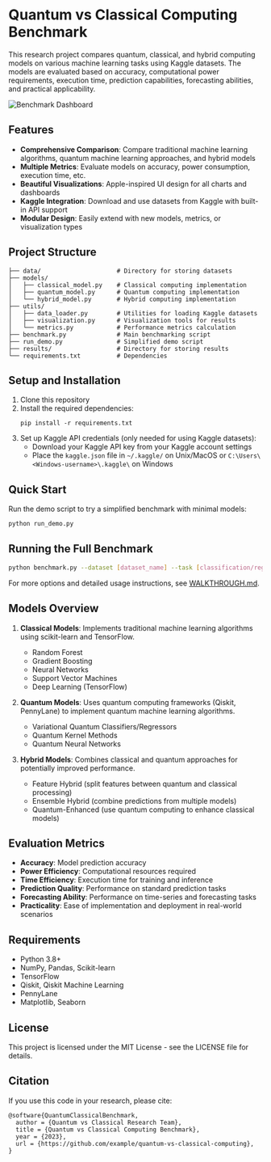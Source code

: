 # Quantum vs Classical Computing Benchmark

This research project compares quantum, classical, and hybrid computing models on various machine learning tasks using Kaggle datasets. The models are evaluated based on accuracy, computational power requirements, execution time, prediction capabilities, forecasting abilities, and practical applicability.

![Benchmark Dashboard](https://raw.githubusercontent.com/example/quantum-vs-classical-computing/main/images/dashboard_example.png)

## Features

- **Comprehensive Comparison**: Compare traditional machine learning algorithms, quantum machine learning approaches, and hybrid models
- **Multiple Metrics**: Evaluate models on accuracy, power consumption, execution time, etc.
- **Beautiful Visualizations**: Apple-inspired UI design for all charts and dashboards
- **Kaggle Integration**: Download and use datasets from Kaggle with built-in API support
- **Modular Design**: Easily extend with new models, metrics, or visualization types

## Project Structure

```
├── data/                     # Directory for storing datasets
├── models/
│   ├── classical_model.py    # Classical computing implementation
│   ├── quantum_model.py      # Quantum computing implementation
│   └── hybrid_model.py       # Hybrid computing implementation
├── utils/
│   ├── data_loader.py        # Utilities for loading Kaggle datasets
│   ├── visualization.py      # Visualization tools for results
│   └── metrics.py            # Performance metrics calculation
├── benchmark.py              # Main benchmarking script
├── run_demo.py               # Simplified demo script
├── results/                  # Directory for storing results
└── requirements.txt          # Dependencies
```

## Setup and Installation

1. Clone this repository
2. Install the required dependencies:
   ```
   pip install -r requirements.txt
   ```
3. Set up Kaggle API credentials (only needed for using Kaggle datasets):
   - Download your Kaggle API key from your Kaggle account settings
   - Place the `kaggle.json` file in `~/.kaggle/` on Unix/MacOS or `C:\Users\<Windows-username>\.kaggle\` on Windows

## Quick Start

Run the demo script to try a simplified benchmark with minimal models:

```bash
python run_demo.py
```

## Running the Full Benchmark

```bash
python benchmark.py --dataset [dataset_name] --task [classification/regression]
```

For more options and detailed usage instructions, see [WALKTHROUGH.md](WALKTHROUGH.md).

## Models Overview

1. **Classical Models**: Implements traditional machine learning algorithms using scikit-learn and TensorFlow.
   - Random Forest
   - Gradient Boosting
   - Neural Networks
   - Support Vector Machines
   - Deep Learning (TensorFlow)

2. **Quantum Models**: Uses quantum computing frameworks (Qiskit, PennyLane) to implement quantum machine learning algorithms.
   - Variational Quantum Classifiers/Regressors
   - Quantum Kernel Methods
   - Quantum Neural Networks

3. **Hybrid Models**: Combines classical and quantum approaches for potentially improved performance.
   - Feature Hybrid (split features between quantum and classical processing)
   - Ensemble Hybrid (combine predictions from multiple models)
   - Quantum-Enhanced (use quantum computing to enhance classical models)

## Evaluation Metrics

- **Accuracy**: Model prediction accuracy
- **Power Efficiency**: Computational resources required
- **Time Efficiency**: Execution time for training and inference
- **Prediction Quality**: Performance on standard prediction tasks
- **Forecasting Ability**: Performance on time-series and forecasting tasks
- **Practicality**: Ease of implementation and deployment in real-world scenarios

## Requirements

- Python 3.8+
- NumPy, Pandas, Scikit-learn
- TensorFlow
- Qiskit, Qiskit Machine Learning
- PennyLane
- Matplotlib, Seaborn

## License

This project is licensed under the MIT License - see the LICENSE file for details.

## Citation

If you use this code in your research, please cite:

```
@software{QuantumClassicalBenchmark,
  author = {Quantum vs Classical Research Team},
  title = {Quantum vs Classical Computing Benchmark},
  year = {2023},
  url = {https://github.com/example/quantum-vs-classical-computing},
}
```
